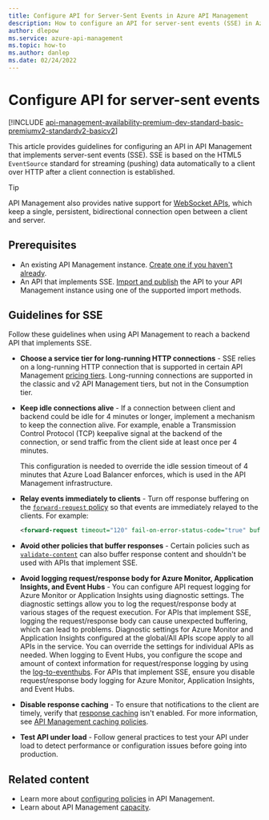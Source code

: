 ```yaml
---
title: Configure API for Server-Sent Events in Azure API Management 
description: How to configure an API for server-sent events (SSE) in Azure API Management.
author: dlepow
ms.service: azure-api-management
ms.topic: how-to
ms.author: danlep
ms.date: 02/24/2022
---
```


# Configure API for server-sent events

[!INCLUDE [api-management-availability-premium-dev-standard-basic-premiumv2-standardv2-basicv2](../../includes/api-management-availability-premium-dev-standard-basic-premiumv2-standardv2-basicv2.md)]

This article provides guidelines for configuring an API in API Management that implements server-sent events (SSE). SSE is based on the HTML5 `EventSource` standard for streaming (pushing) data automatically to a client over HTTP after a client connection is established.

> [!TIP]
> API Management also provides native support for [WebSocket APIs](websocket-api.md), which keep a single, persistent, bidirectional connection open between a client and server.

## Prerequisites

- An existing API Management instance. [Create one if you haven't already](get-started-create-service-instance.md).
- An API that implements SSE. [Import and publish](import-and-publish.md) the API to your API Management instance using one of the supported import methods. 

## Guidelines for SSE

Follow these guidelines when using API Management to reach a backend API that implements SSE. 

- **Choose a service tier for long-running HTTP connections** - SSE relies on a long-running HTTP connection that is supported in certain API Management [pricing tiers](api-management-key-concepts.md#api-management-tiers). Long-running connections are supported in the classic and v2 API Management tiers, but not in the Consumption tier.

- **Keep idle connections alive** - If a connection between client and backend could be idle for 4 minutes or longer, implement a mechanism to keep the connection alive. For example, enable a Transmission Control Protocol (TCP) keepalive signal at the backend of the connection, or send traffic from the client side at least once per 4 minutes. 

    This configuration is needed to override the idle session timeout of 4 minutes that Azure Load Balancer enforces, which is used in the API Management infrastructure.

- **Relay events immediately to clients** - Turn off response buffering on the [`forward-request` policy](forward-request-policy.md) so that events are immediately relayed to the clients. For example:

    ```xml
    <forward-request timeout="120" fail-on-error-status-code="true" buffer-response="false"/>
    ```

- **Avoid other policies that buffer responses** - Certain policies such as [`validate-content`](validate-content-policy.md) can also buffer response content and shouldn't be used with APIs that implement SSE.

- **Avoid logging request/response body for Azure Monitor, Application Insights, and Event Hubs** - You can configure API request logging for Azure Monitor or Application Insights using diagnostic settings. The diagnostic settings allow you to log the request/response body at various stages of the request execution. For APIs that implement SSE, logging the request/response body can cause unexpected buffering, which can lead to problems. Diagnostic settings for Azure Monitor and Application Insights configured at the global/All APIs scope apply to all APIs in the service. You can override the settings for individual APIs as needed. When logging to Event Hubs, you configure the scope and amount of context information for request/response logging by using the [log-to-eventhubs](api-management-howto-log-event-hubs.md#configure-a-log-to-eventhub-policy). For APIs that implement SSE, ensure you disable request/response body logging for Azure Monitor, Application Insights, and Event Hubs. 

- **Disable response caching** - To ensure that notifications to the client are timely, verify that [response caching](api-management-howto-cache.md) isn't enabled. For more information, see [API Management caching policies](api-management-policies.md#caching).

- **Test API under load** - Follow general practices to test your API under load to detect performance or configuration issues before going into production.  

## Related content

- Learn more about [configuring policies](./api-management-howto-policies.md) in API Management.
- Learn about API Management [capacity](api-management-capacity.md).
